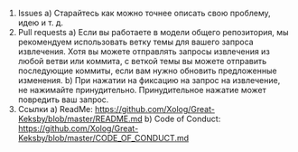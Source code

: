 1. Issues
  a) Старайтесь как можно точнее описать свою проблему, идею и т. д.
2. Pull requests
  a) Если вы работаете в модели общего репозитория, мы рекомендуем использовать ветку темы для вашего запроса извлечения. Хотя вы можете отправлять запросы извлечения из любой ветви или коммита, с веткой темы вы можете отправить последующие коммиты, если вам нужно обновить предложенные изменения.
  b) При нажатии на фиксацию на запрос на извлечение, не нажимайте принудительно. Принудительное нажатие может повредить ваш запрос.
3. Ссылки
  a) ReadMe: https://github.com/Xolog/Great-Keksby/blob/master/README.md
  b) Code of Conduct: https://github.com/Xolog/Great-Keksby/blob/master/CODE_OF_CONDUCT.md
